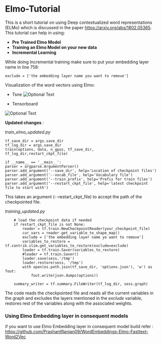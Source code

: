 # Elmo-Tutorial

This is a short tutorial on using Deep contextualized word representations (ELMo) which is discussed in the paper https://arxiv.org/abs/1802.05365.
This tutorial can help in using:

* **Pre Trained Elmo Model** <br>
* **Training an Elmo Model on your new data** <br>
* **Incremental Learning** <br>

While doing Incremental training make sure to put your embedding layer name in line 758:

    exclude = ['the embedding layer name you want to remove']

Visualization of the word vectors using Elmo:

* Tsne
![Optional Text](../master/Tsne_vis.png)

* Tensorboard 

![Optional Text](../master/tensorboard_vis.png)


**Updated changes** :<br>

_train_elmo_updated.py_

    tf_save_dir = args.save_dir
    tf_log_dir = args.save_dir
    train(options, data, n_gpus, tf_save_dir, tf_log_dir,restart_ckpt_file)
    
    if __name__ == '__main__':
    parser = argparse.ArgumentParser()
    parser.add_argument('--save_dir', help='Location of checkpoint files')
    parser.add_argument('--vocab_file', help='Vocabulary file')
    parser.add_argument('--train_prefix', help='Prefix for train files')
    parser.add_argument('--restart_ckpt_file', help='latest checkpoint file to start with')
    
This takes an argument (--restart_ckpt_file) to accept the path of the checkpointed file. 


_training_updated.py_


        # load the checkpoint data if needed
        if restart_ckpt_file is not None:
            reader = tf.train.NewCheckpointReader(your_checkpoint_file)
            cur_vars = reader.get_variable_to_shape_map()
            exclude = ['the embedding layer name yo want to remove']
            variables_to_restore = tf.contrib.slim.get_variables_to_restore(exclude=exclude)
            loader = tf.train.Saver(variables_to_restore)
            #loader = tf.train.Saver()
            loader.save(sess,'/tmp')
            loader.restore(sess, '/tmp')
            with open(os.path.join(tf_save_dir, 'options.json'), 'w') as fout:
                fout.write(json.dumps(options))

        summary_writer = tf.summary.FileWriter(tf_log_dir, sess.graph)
        
The code reads the checkpointed file and reads all the current variables in the graph and excludes the layers mentioned in the _exclude_ variable, restores rest of the variables along with the associated weights.


### Using Elmo Embedding layer in consequent models
if you want to use Elmo Embedding layer in consequent model build refer : https://github.com/PrashantRanjan09/WordEmbeddings-Elmo-Fasttext-Word2Vec
